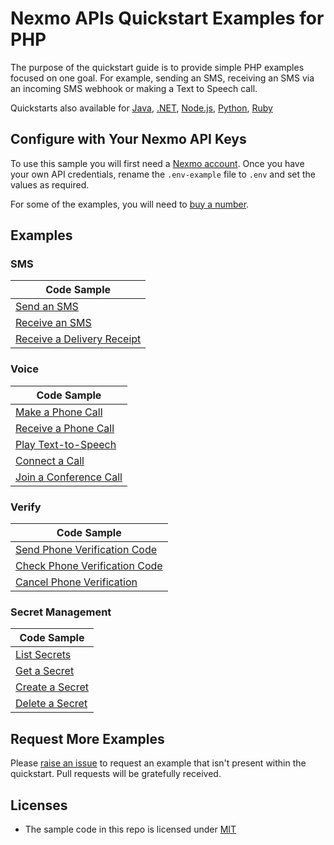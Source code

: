 # Nexmo APIs Quickstart Examples for PHP

The purpose of the quickstart guide is to provide simple PHP examples focused on one goal. For example, sending an SMS, receiving an SMS via an incoming SMS webhook or making a Text to Speech call.

Quickstarts also available for [Java](https://github.com/nexmo-community/nexmo-java-quickstart), [.NET](https://github.com/nexmo-community/nexmo-dotnet-quickstart), [Node.js](https://github.com/nexmo-community/nexmo-node-quickstart), [Python](https://github.com/nexmo-community/nexmo-python-quickstart), [Ruby](https://github.com/nexmo-community/nexmo-ruby-quickstart)

## Configure with Your Nexmo API Keys

To use this sample you will first need a [Nexmo account](https://dashboard.nexmo.com/sign-up). Once you have your own API credentials, rename
the `.env-example` file to `.env` and set the values as required.

For some of the examples, you will need to [buy a number](https://dashboard.nexmo.com/buy-numbers).

## Examples

### SMS

| Code Sample                              |
| ---------------------------------------- |
| [Send an SMS](sms/send-sms.php)   |
| [Receive an SMS](sms/receive-sms.php) |
| [Receive a Delivery Receipt](sms/receive-delivery-receipt.php)     |

### Voice

| Code Sample                              |
| ---------------------------------------- |
| [Make a Phone Call](voice/text-to-speech-outbound.php)      |
| [Receive a Phone Call](voice/text-to-speech-inbound.php) |
| [Play Text-to-Speech](voice/text-to-speech-inbound.php) |
| [Connect a Call](voice/connect-a-call.php)   |
| [Join a Conference Call](voice/conference-call.php)   |

### Verify

| Code Sample                              |
| ---------------------------------------- |
| [Send Phone Verification Code](verify/request.php) |
| [Check Phone Verification Code](verify/verify.php) |
| [Cancel Phone Verification](verify/cancel.php) |

### Secret Management

| Code Sample                              |
| ---------------------------------------- |
| [List Secrets](secret-management/fetch-secrets.php) |
| [Get a Secret](secret-management/get-a-secret.php) |
| [Create a Secret](secret-management/create-a-secret.php) |
| [Delete a Secret](secret-management/delete-a-secret.php) |

## Request More Examples

Please [raise an issue](/../../issues/) to request an example that isn't present within the quickstart. Pull requests will be gratefully received.

## Licenses

- The sample code in this repo is licensed under [MIT](LICENSE)

  ​
